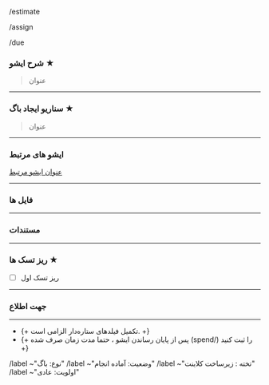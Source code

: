 <!----------------------------------------------------------   اطلاعات پایه  -------------------------------------------------->

<!-- زمان تخمینی اتمام این ایشو ( تکمیل این فیلد الزامیست ) -->
<!-- کلمات کلیدی قابل قبول => (h: hour, m: minute) -->
<!-- در این قسمت بنوسید ⬇ -->

/estimate

<!-- در این قسمت بنوسید ⬆ -->

<!-- واگذار کردن ایشو به فرد مربوطه (تکمیل این فیلد الزامیست) -->
<!-- فرمت  قابل قبول => (example.user@) -->
<!-- در این قسمت بنوسید ⬇ -->

/assign

<!-- در این قسمت بنوسید ⬆ -->

<!-- زمان تحویل ( تکمیل این فیلد در صورت وجود آخرین موعد تحویل الزامیست ) -->
<!-- فرمت های قابل قبول => (in 2 days | this Friday | next week |December 1st)-->
<!-- در این قسمت بنوسید ⬇ -->

/due

<!-- در این قسمت بنوسید ⬆ -->

<!----------------------------------------------------------------   قسمت های ایشو    ---------------------------------------------------->

### **شرح ایشو ★**

<!-- توضیح واضح و جامع در رابطه با ایشو مربوطه (تکمیل این فیلد الزامیست) -->
<!-- در این قسمت بنوسید ⬇ -->

> عنوان

<!-- در این قسمت بنوسید ⬆ -->

---

### **سناریو ایجاد باگ ★**

<!-- چگونگی ایجاد باگ را به صورت مرحله به مرحله بیان کنید  (تکمیل این فیلد الزامیست) -->

> عنوان

---

### **ایشو های مرتبط**

<!-- تمامی ایشو هایی ثانویه مرتبط با این ایشو را ، در این قسمت منشن کنید.  (تکمیل این فیلد در صورت وجود ایشو های مرتبط الزامیست) -->
<!-- در این قسمت بنوسید ⬇ -->

[عنوان ایشو مرتبط ]()

<!-- در این قسمت بنوسید ⬆ -->

---

### **فایل ها**

<!-- لیستی از فایل های مرتبط با ایشو (تکمیل این فیلد اختیاریست) -->
<!-- در این قسمت بنوسید ⬇ -->

<!-- در این قسمت بنوسید ⬆ -->

---

### **مستندات**

<!-- الصاق داکیومنت ، اسکرین شات ، عکس و...   (تکمیل این فیلد اختیاریست) -->
<!-- در این قسمت بنوسید ⬇ -->

<!-- در این قسمت بنوسید ⬆ -->

---

### **ریز تسک ها ★**

<!-- استخراج و ذکر ریز تسک های مربوط به این ایشو   (تکمیل این فیلد الزامیست) -->
<!-- در این قسمت بنوسید ⬇ -->

- [ ] ریز تسک اول
<!-- در این قسمت بنوسید ⬆ -->

---

### **جهت اطلاع**

<!-- مطلع کردن افراد ذیربط (تکمیل این فیلد اختیاریست) -->
<!-- در این قسمت بنوسید ⬇ -->

<!-- در این قسمت بنوسید ⬆ -->

---

<!----------------------------------------------------------    نکات قابل توجه    ---------------------------------------------------->

- {+ تکمیل فیلدهای ستاره‌دار الزامی است. +}
- {+ پس از پایان رساندن ایشو ، حتما مدت زمان صرف شده (spend/) را ثبت کنید +}

<!-- الصاق برچسب های الزامی به صورت خودکار (این فیلد را ویرایش نکنید!) -->

/label ~"نوع: باگ"
/label ~"وضعیت: آماده انجام"
/label ~"تخته : زیرساخت کلاینت"
/label ~"اولویت: عادی"
